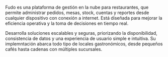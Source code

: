 Fudo es una plataforma de gestión en la nube para restaurantes, que permite administrar pedidos, mesas, stock, cuentas y reportes desde cualquier dispositivo con conexión a internet. Está diseñada para mejorar la eficiencia operativa y la toma de decisiones en tiempo real.

Desarrolla soluciones escalables y seguras, priorizando la disponibilidad, consistencia de datos y una experiencia de usuario simple e intuitiva. Su implemntación abarca todo tipo de locales gastronómicos, desde pequeños cafés hasta cadenas con múltiples sucursales.
